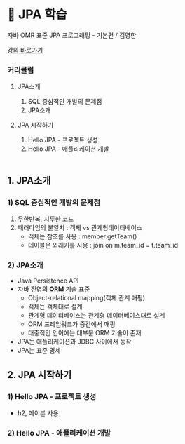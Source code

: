# 📙 JPA 학습
<p>자바 OMR 표준 JPA 프로그래밍 - 기본편 / 김영한</p>
<a href="https://www.inflearn.com/course/ORM-JPA-Basic/dashboard">강의 바로가기</a>

### 커리큘럼
1. JPA소개
    1. SQL 중심적인 개발의 문제점
    2. JPA소개
2. JPA 시작하기
    1. Hello JPA - 프로젝트 생성
    2. Hello JPA - 애플리케이션 개발


   </br>


## 1. JPA소개
### 1) SQL 중심적인 개발의 문제점
1. 무한반복, 지루한 코드
2. 패러다임의 불일치 : 객체 vs 관계형데이터베이스
    * 객체는 참조를 사용 : member.getTeam()
    * 테이블은 외래키를 사용 : join on m.team_id = t.team_id
### 2) JPA소개
* Java Persistence API
* 자바 진영의 **ORM** 기술 표준
    * Object-relational mapping(객체 관계 매핑)
    * 객체는 객체대로 설계
    * 관계형 데이터베이스는 관계형 데이터베이스대로 설계
    * ORM 프레임워크가 중간에서 매핑
    * 대중적인 언어에는 대부분 ORM 기술이 존재
* JPA는 애플리케이션과 JDBC 사이에서 동작
* JPA는 표준 명세

## 2. JPA 시작하기
### 1) Hello JPA - 프로젝트 생성
* h2, 메이븐 사용
### 2) Hello JPA - 애플리케이션 개발